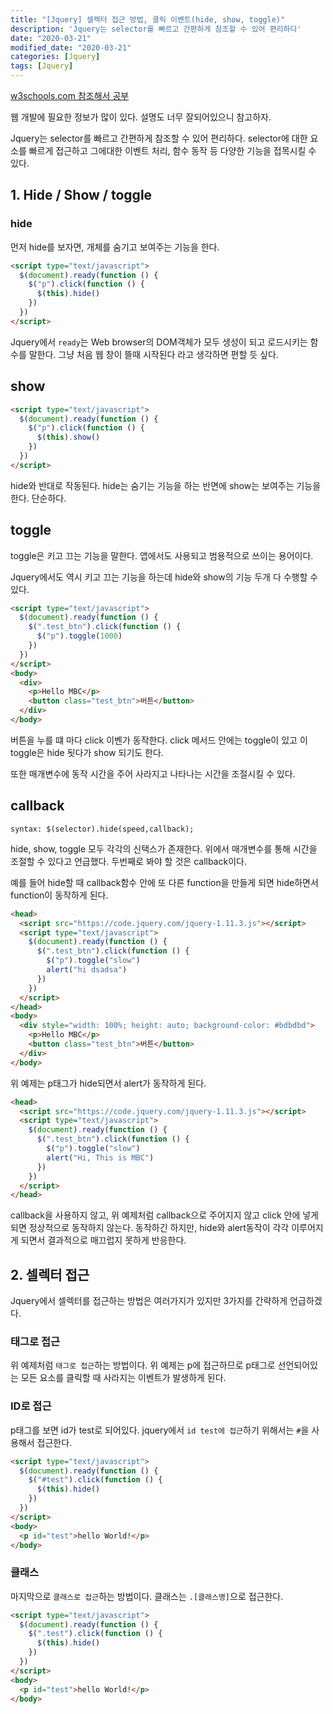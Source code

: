 ```yaml
---
title: "[Jquery] 셀렉터 접근 방법, 클릭 이벤트(hide, show, toggle)"
description: 'Jquery는 selector를 빠르고 간편하게 참조할 수 있어 편리하다'
date: "2020-03-21"
modified_date: "2020-03-21"
categories: [Jquery]
tags: [Jquery]
---
```


[w3schools.com 참조해서 공부](https://www.w3schools.com/jquery/jquery_hide_show.asp)

웹 개발에 필요한 정보가 많이 있다. 설명도 너무 잘되어있으니 참고하자.

Jquery는 selector를 빠르고 간편하게 참조할 수 있어 편리하다. selector에 대한 요소를 빠르게 접근하고 그에대한 이벤트 처리, 함수 동작 등 다양한 기능을 접목시킬 수 있다.

## 1. Hide / Show / toggle

### hide

먼저 hide를 보자면, 개체를 숨기고 보여주는 기능을 한다.

```html
<script type="text/javascript">
  $(document).ready(function () {
    $("p").click(function () {
      $(this).hide()
    })
  })
</script>
```

Jquery에서 `ready`는 Web browser의 DOM객체가 모두 생성이 되고 로드시키는 함수를 말한다. 그냥 처음 웹 창이 뜰때 시작된다 라고 생각하면 편할 듯 싶다.

## show

```html
<script type="text/javascript">
  $(document).ready(function () {
    $("p").click(function () {
      $(this).show()
    })
  })
</script>
```

hide와 반대로 작동된다. hide는 숨기는 기능을 하는 반면에 show는 보여주는 기능을 한다. 단순하다.

## toggle

toggle은 키고 끄는 기능을 말한다. 앱에서도 사용되고 범용적으로 쓰이는 용어이다.

Jquery에서도 역시 키고 끄는 기능을 하는데 hide와 show의 기능 두개 다 수행할 수 있다.

```html
<script type="text/javascript">
  $(document).ready(function () {
    $(".test_btn").click(function () {
      $("p").toggle(1000)
    })
  })
</script>
<body>
  <div>
    <p>Hello MBC</p>
    <button class="test_btn">버튼</button>
  </div>
</body>
```

버튼을 누를 떄 마다 click 이벤가 동작한다. click 메서드 안에는 toggle이 있고 이 toggle은 hide 됫다가 show 되기도 한다.

또한 매개변수에 동작 시간을 주어 사라지고 나타나는 시간을 조절시킬 수 있다.

## callback

`syntax: $(selector).hide(speed,callback);`

hide, show, toggle 모두 각각의 신택스가 존재한다. 위에서 매개변수를 통해 시간을 조절할 수 있다고 언급했다. 두번째로 봐야 할 것은 callback이다.

예를 들어 hide할 때 callback함수 안에 또 다른 function을 만들게 되면 hide하면서 function이 동작하게 된다.

```html
<head>
  <script src="https://code.jquery.com/jquery-1.11.3.js"></script>
  <script type="text/javascript">
    $(document).ready(function () {
      $(".test_btn").click(function () {
        $("p").toggle("slow")
        alert("hi dsadsa")
      })
    })
  </script>
</head>
<body>
  <div style="width: 100%; height: auto; background-color: #bdbdbd">
    <p>Hello MBC</p>
    <button class="test_btn">버튼</button>
  </div>
</body>
```
    
위 예제는 p태그가 hide되면서 alert가 동작하게 된다.

```html
<head>
  <script src="https://code.jquery.com/jquery-1.11.3.js"></script>
  <script type="text/javascript">
    $(document).ready(function () {
      $(".test_btn").click(function () {
        $("p").toggle("slow")
        alert("Hi, This is MBC")
      })
    })
  </script>
</head>
```

callback을 사용하지 않고, 위 예제처럼 callback으로 주어지지 않고 click 안에 넣게 되면 정상적으로 동작하지 않는다. 동작하긴 하지만, hide와 alert동작이 각각 이루어지게 되면서 결과적으로 매끄럽지 못하게 반응한다.

## 2. 셀렉터 접근

Jquery에서 셀렉터를 접근하는 방법은 여러가지가 있지만 3가지를 간략하게 언급하겠다.

### 태그로 접근

위 예제처럼 `태그로 접근`하는 방법이다. 위 예제는 p에 접근하므로 p태그로 선언되어있는 모든 요소를 클릭할 때 사라지는 이벤트가 발생하게 된다.

### ID로 접근

p태그를 보면 id가 test로 되어있다. jquery에서 `id test에 접근`하기 위해서는 `#`을 사용해서 접근한다.

```html
<script type="text/javascript">
  $(document).ready(function () {
    $("#test").click(function () {
      $(this).hide()
    })
  })
</script>
<body>
  <p id="test">hello World!</p>
</body>
```

### 클래스

마지막으로 `클래스로 접근`하는 방법이다. 클래스는 `.[클래스명]`으로 접근한다.

```html
<script type="text/javascript">
  $(document).ready(function () {
    $(".test").click(function () {
      $(this).hide()
    })
  })
</script>
<body>
  <p id="test">hello World!</p>
</body>
```
